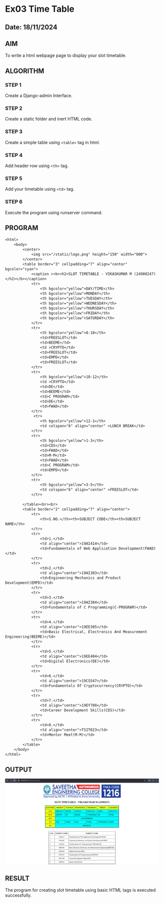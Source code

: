 # Ex03 Time Table
## Date: 18/11/2024

## AIM
To write a html webpage page to display your slot timetable.

## ALGORITHM
### STEP 1
Create a Django-admin Interface.

### STEP 2
Create a static folder and inert HTML code.

### STEP 3
Create a simple table using ```<table>``` tag in html.

### STEP 4
Add header row using ```<th>``` tag.

### STEP 5
Add your timetable using ```<td>``` tag.

### STEP 6
Execute the program using runserver command.

## PROGRAM
```
<html>
    <body>
        <center>
            <img src="/static/logo.png" height="150" width="800">
        </center>
        <table border="3" cellpadding="7" align="center" bgcolor="cyan">
            <caption ><b><h2>SLOT TIMETABLE - VIKASKUMAR M (24900247)</h2></b></caption>
            <tr>
                <th bgcolor="yellow">DAY/TIME</th>
                <th bgcolor="yellow">MONDAY</th>
                <th bgcolor="yellow">TUESDAY</th>
                <th bgcolor="yellow">WEDNESDAY</th>
                <th bgcolor="yellow">THURSDAY</th>
                <th bgcolor="yellow">FRIDAY</th>
                <th bgcolor="yellow">SATURDAY</th>
            </tr>
            <tr>
                <th bgcolor="yellow">8-10</th>
                <td>FREESLOT</td>
                <td>BEEME</td>
                <td >CRYPTO</td>
                <td>FREESLOT</td>
                <td>EMPD</td>
                <td>FREESLOT</td>
            </tr>
            <tr>
                <th bgcolor="yellow">10-12</th>
                <td >CRYPTO</td>
                <td>DE</td>
                <td>BEEME</td>
                <td>C PROGRAM</td>
                <td>DE</td>
                <td>FWAD</td>
            </tr>
             <tr>
                <th bgcolor="yellow">12-1</th>
                <td colspan="6" align="center" >LUNCH BREAK</td>
            </tr>
            <tr>
                <th bgcolor="yellow">1-3</th>
                <td>CDS</td>
                <td>FWAD</td>
                <td>M-M</td>
                <td>FWAD</td>
                <td>C PROGRAM</td>
                <td>EMPD</td>
            </tr>
            <tr>
                <th bgcolor="yellow">3-5</th>
                <td colspan="6" align="center" >FREESLOT</td>
            </tr>
           
        </table><br><br>
        <table border="2" cellpadding="7" align="center">
            <tr>
                <th>S.NO.</th><th>SUBJECT CODE</th><th>SUBJECT NAME</th>
            </tr>
            <tr>
                <td>1.</td>
                <td align="center">19AI414</td>
                <td>Fundamentals of Web Application Development(FWAD)</td>
            </tr>
            <tr>
                <td>2.</td>
                <td align="center">19AI303</td>
                <td>Engineering Mechanics and Product Development(EMPD)</td>
            </tr>
            <tr>
                <td>3.</td>
                <td align="center">19AI304</td>
                <td>Fundamentals of C Programming(C-PROGRAM)</td>
            </tr>
            <tr>
                <td>4.</td>
                <td align="center">19EE305</td>
                <td>Basic Electrical, Electronics And Measurement Engineering(BEEME)</td>
            </tr>
            <tr>
                <td>5.</td>
                <td align="center">19EE404</td>
                <td>Digital Electronics(DE)</td>
            </tr>
            <tr>
                <td>6.</td>
                <td align="center">19CS547</td>
                <td>Fundamentals Of Cryptocurrency(CRYPTO)</td>
            </tr>
            <tr>
                <td>7.</td>
                <td align="center">19EY708</td>
                <td>Career Development Skills(CDS)</td>
            </tr>
            <tr>
                <td>8.</td>
                <td align="center">TSIT023</td>
                <td>Mentor Meet(M-M)</td>
            </tr>
        </table>
    </body>
</html>
```


## OUTPUT

![alt text](<Screenshot 2024-11-18 215306.png>)

## RESULT
The program for creating slot timetable using basic HTML tags is executed successfully.
